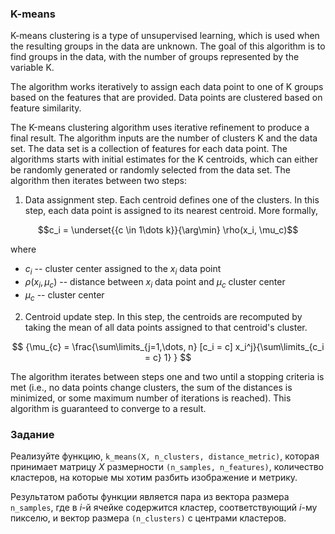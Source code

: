 ### K-means

K-means clustering is a type of unsupervised learning, which is used when the resulting groups in the data are unknown.
The goal of this algorithm is to find groups in the data, with the number of groups represented by the variable K.

The algorithm works iteratively to assign each data point to one of K groups based on the features that are provided.
Data points are clustered based on feature similarity.


The Κ-means clustering algorithm uses iterative refinement to produce a final result.
The algorithm inputs are the number of clusters Κ and the data set. The data set is a collection of features for each data point.
The algorithms starts with initial estimates for the Κ centroids, which can either be randomly generated or randomly selected from the data set.
The algorithm then iterates between two steps:

1. Data assignment step. Each centroid defines one of the clusters. In this step, each data point is assigned to its nearest centroid.
More formally,

$$c_i = \underset{{c \in 1\dots k}}{\arg\min}  \rho(x_i, \mu_c)$$

where
- $c_i$ -- cluster center assigned to the $x_i$ data point
- $\rho(x_i, \mu_c)$ -- distance between $x_i$ data point and $\mu_c$ cluster center
- $\mu_{c}$ -- cluster center

2. Centroid update step. In this step, the centroids are recomputed by taking the mean of all data points assigned to that centroid's cluster.

$$ {\mu_{c} = \frac{\sum\limits_{j=1,\dots, n} [c_i = c] x_i^j}{\sum\limits_{c_i = c} 1} } $$


The algorithm iterates between steps one and two until a stopping criteria is met
(i.e., no data points change clusters, the sum of the distances is minimized, or some maximum number of iterations is reached).
This algorithm is guaranteed to converge to a result.


### Задание

Реализуйте функцию, `k_means(X, n_clusters, distance_metric)`, которая принимает матрицу $X$ размерности
`(n_samples, n_features)`, количество кластеров, на которые мы хотим разбить изображение и метрику. 

Результатом работы функции является пара из вектора размера `n_samples`, где в $i$-й ячейке содержится кластер,
соответствующий $i$-му пикселю, и вектор размера `(n_clusters)` с центрами кластеров.

